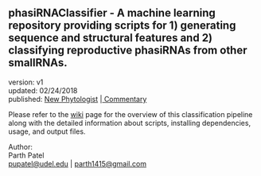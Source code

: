 phasiRNAClassifier - A machine learning repository providing scripts for 1) generating sequence and structural features  and 2) classifying reproductive phasiRNAs from other smallRNAs.
---

version: v1  
updated: 02/24/2018  
published: [New Phytologist](https://nph.onlinelibrary.wiley.com/doi/abs/10.1111/nph.15349) |[ Commentary](https://nph.onlinelibrary.wiley.com/doi/abs/10.1111/nph.15478)

 

Please refer to the [wiki](https://github.com/pupatel/phasiRNAClassifier/wiki) page for the overview of this classification pipeline along with the detailed information about scripts, installing dependencies, usage, and output files.

Author:  
Parth Patel  
pupatel@udel.edu | parth1415@gmail.com
